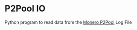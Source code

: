 # P2Pool IO
Python program to read data from the [Monero P2Pool](https://github.com/SChernykh/p2pool) Log File
